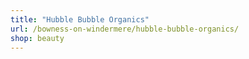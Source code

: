 ```yaml
---
title: "Hubble Bubble Organics"
url: /bowness-on-windermere/hubble-bubble-organics/
shop: beauty
---
```

